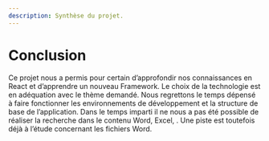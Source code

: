 ```yaml
---
description: Synthèse du projet.
---
```


# Conclusion

Ce projet nous a permis pour certain d’approfondir nos connaissances en React et d’apprendre un nouveau Framework. Le choix de la technologie est en adéquation avec le thème demandé. Nous regrettons le temps dépensé à faire fonctionner les environnements de développement et la structure de base de l’application. Dans le temps imparti il ne nous a pas été possible de réaliser la recherche dans le contenu Word, Excel, . Une piste est toutefois déjà à l’étude concernant les fichiers Word.

